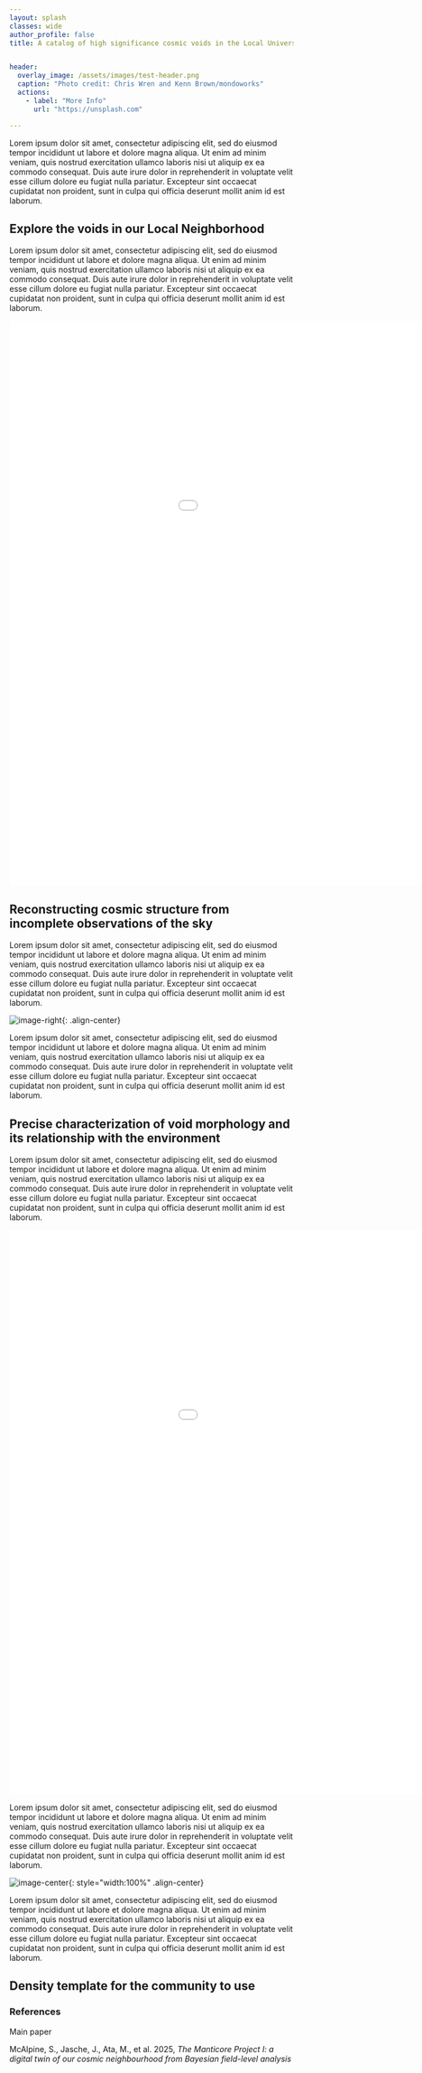 ```yaml
---
layout: splash
classes: wide
author_profile: false
title: A catalog of high significance cosmic voids in the Local Universe


header:
  overlay_image: /assets/images/test-header.png
  caption: "Photo credit: Chris Wren and Kenn Brown/mondoworks"
  actions:
    - label: "More Info"
      url: "https://unsplash.com"

---
```




Lorem ipsum dolor sit amet, consectetur adipiscing elit, sed do eiusmod tempor incididunt ut labore et dolore magna aliqua. Ut enim ad minim veniam, quis nostrud exercitation ullamco laboris nisi ut aliquip ex ea commodo consequat. Duis aute irure dolor in reprehenderit in voluptate velit esse cillum dolore eu fugiat nulla pariatur. Excepteur sint occaecat cupidatat non proident, sunt in culpa qui officia deserunt mollit anim id est laborum.

## Explore the voids in our Local Neighborhood

Lorem ipsum dolor sit amet, consectetur adipiscing elit, sed do eiusmod tempor incididunt ut labore et dolore magna aliqua. Ut enim ad minim veniam, quis nostrud exercitation ullamco laboris nisi ut aliquip ex ea commodo consequat. Duis aute irure dolor in reprehenderit in voluptate velit esse cillum dolore eu fugiat nulla pariatur. Excepteur sint occaecat cupidatat non proident, sunt in culpa qui officia deserunt mollit anim id est laborum.


<div>
  <iframe id="allVoids"
    title="Full catalog of voids"
    src="assets/html_files/all_voids_Voronoi_cloud_N64_pmin0.38_wireframe.html"
    width='1200'
    height='1000'
    frameborder='0'
    >
  </iframe>
</div>



## Reconstructing cosmic structure from incomplete observations of the sky

Lorem ipsum dolor sit amet, consectetur adipiscing elit, sed do eiusmod tempor incididunt ut labore et dolore magna aliqua. Ut enim ad minim veniam, quis nostrud exercitation ullamco laboris nisi ut aliquip ex ea commodo consequat. Duis aute irure dolor in reprehenderit in voluptate velit esse cillum dolore eu fugiat nulla pariatur. Excepteur sint occaecat cupidatat non proident, sunt in culpa qui officia deserunt mollit anim id est laborum.

![image-right](/assets/gifs/voids_on_the_sky_galCoord.gif){: .align-center}

Lorem ipsum dolor sit amet, consectetur adipiscing elit, sed do eiusmod tempor incididunt ut labore et dolore magna aliqua. Ut enim ad minim veniam, quis nostrud exercitation ullamco laboris nisi ut aliquip ex ea commodo consequat. Duis aute irure dolor in reprehenderit in voluptate velit esse cillum dolore eu fugiat nulla pariatur. Excepteur sint occaecat cupidatat non proident, sunt in culpa qui officia deserunt mollit anim id est laborum.


## Precise characterization of void morphology and its relationship with the environment

Lorem ipsum dolor sit amet, consectetur adipiscing elit, sed do eiusmod tempor incididunt ut labore et dolore magna aliqua. Ut enim ad minim veniam, quis nostrud exercitation ullamco laboris nisi ut aliquip ex ea commodo consequat. Duis aute irure dolor in reprehenderit in voluptate velit esse cillum dolore eu fugiat nulla pariatur. Excepteur sint occaecat cupidatat non proident, sunt in culpa qui officia deserunt mollit anim id est laborum.


<div>
  <iframe id="exampleVoid"
    title="Single void morphology"
    src="assets/html_files/void_7_Voronoi_cloud_N32_with_galaxies.html"
    width='1200'
    height='1000'
    frameborder='0'
    >
  </iframe>
</div>



Lorem ipsum dolor sit amet, consectetur adipiscing elit, sed do eiusmod tempor incididunt ut labore et dolore magna aliqua. Ut enim ad minim veniam, quis nostrud exercitation ullamco laboris nisi ut aliquip ex ea commodo consequat. Duis aute irure dolor in reprehenderit in voluptate velit esse cillum dolore eu fugiat nulla pariatur. Excepteur sint occaecat cupidatat non proident, sunt in culpa qui officia deserunt mollit anim id est laborum.



![image-center](/assets/gifs/void_7_z_slices_withMarginal.gif){: style="width:100%" .align-center}




Lorem ipsum dolor sit amet, consectetur adipiscing elit, sed do eiusmod tempor incididunt ut labore et dolore magna aliqua. Ut enim ad minim veniam, quis nostrud exercitation ullamco laboris nisi ut aliquip ex ea commodo consequat. Duis aute irure dolor in reprehenderit in voluptate velit esse cillum dolore eu fugiat nulla pariatur. Excepteur sint occaecat cupidatat non proident, sunt in culpa qui officia deserunt mollit anim id est laborum.


## Density template for the community to use


### References

Main paper

McAlpine, S., Jasche, J., Ata, M., et al. 2025, <i> The Manticore Project I: a digital twin of our cosmic neighbourhood from Bayesian field-level analysis </i>